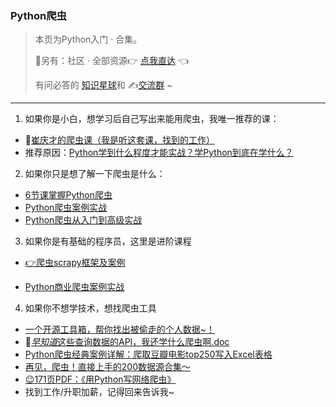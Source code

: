 ### Python爬虫



> 本页为Python入门 · 合集。
>
> 🎯另有：社区 · 全部资源👉 [点我直达](https://blog.csdn.net/weixin_42321517/article/details/113122547) 👈
>
> 有问必答的 [知识星球](https://mp.weixin.qq.com/s/PXNVFNsjAOgCmQ6QGalJPw)和 ✍️[交流群](https://mp.weixin.qq.com/s/oLSUxE1RwTFK5iJFb-jFgQ) ~



------



1. 如果你是小白，想学习后自己写出来能用爬虫，我唯一推荐的课：

  - 🔗[崔庆才的爬虫课（我是听这套课，找到的工作）](https://mp.weixin.qq.com/s/dUpSxPgTRMGTb5T7-Ya9Ow)
  - 推荐原因：[Python学到什么程度才能实战？学Python到底在学什么？](https://www.bilibili.com/video/BV19X4y1K7TG)



2. 如果你只是想了解一下爬虫是什么：
  - [6节课掌握Python爬虫](https://www.bilibili.com/video/BV1Qa4y157RW)
  - [Python爬虫案例实战](https://www.bilibili.com/video/BV15E411P7ey)
  - [Python爬虫从入门到高级实战](https://www.bilibili.com/video/BV1y54y1y74F)



3. 如果你是有基础的程序员，这里是进阶课程

  - [👉爬虫scrapy框架及案例](https://www.bilibili.com/video/BV1LV411m7Ym)

  - [Python商业爬虫案例实战](https://www.bilibili.com/video/BV1aE411p79R)



4. 如果你不想学技术，想找爬虫工具
  - [一个开源工具箱，帮你找出被偷走的个人数据~！](http://mp.weixin.qq.com/s?__biz=MzI2Nzg5MjgyNg==&mid=2247486193&idx=1&sn=eff359a4ceb24b0dda058d13237cd7a6&chksm=eaf6abc4dd8122d2b6c7ce910fe0f61445abc71b92c246355e9135b3ff56fe4ec0ae70e073ae&token=1256110927&lang=zh_CN#rd)
  - 🏃[*早知道*这些查询数据的API，我还学什么爬虫啊.doc](http://mp.weixin.qq.com/s?__biz=MzI2Nzg5MjgyNg==&mid=2247486543&idx=1&sn=95e71bc4390b31a38dd183735005fecd&chksm=eaf6ad7add81246ca79a38966fd1866e425839ec100d7c86ff2b0e00c77038d166159c641e21#rd)
- [Python爬虫经典案例详解：爬取豆瓣电影top250写入Excel表格](https://mp.weixin.qq.com/s/5AsRVGotK6Z5pjyVMAjMUw)
- [再见，爬虫！直接上手的200数据源合集～](http://mp.weixin.qq.com/s?__biz=MzUzNTc5NjA4NQ==&mid=2247489333&idx=1&sn=5591f2bf73bbc67ba3889babbc7ec945&chksm=fa81572fcdf6de39ae9025d38884ffd488d2fe18ad002b3089092ac550409fc45d9d7413be0f&scene=21#wechat_redirect)
- [😉](http://mp.weixin.qq.com/s?__biz=MzI2Nzg5MjgyNg==&mid=2247485933&idx=1&sn=3b62430606947be379c55325888d56ee&chksm=eaf6a8d8dd8121ce17462eab3a4a436327166c731f99339dee1b157e7e026d8e2a874d08feea&scene=21#wechat_redirect)[171页PDF：《用Python写网络爬虫》](http://mp.weixin.qq.com/s?__biz=MzI2Nzg5MjgyNg==&mid=2247490954&idx=3&sn=b48bc9118900323d8d0876644b261f6b&chksm=eaf6bcbfdd8135a904b03bfe52936d57e40d901643679086f268b912a971e2be20830e18050d&scene=21#wechat_redirect)
- 找到工作/升职加薪，记得回来告诉我~